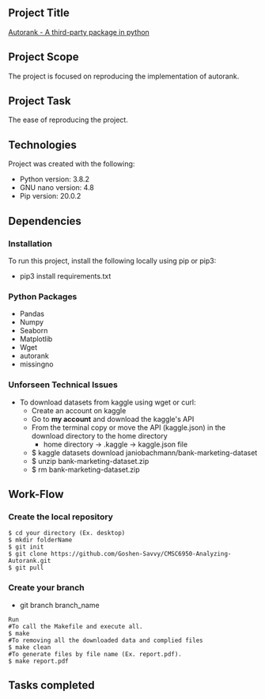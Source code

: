 ## Project Title
[Autorank - A third-party package in python](https://www.kaggle.com/janiobachmann/bank-marketing-dataset)

## Project Scope
The project is focused on reproducing the implementation of autorank.

## Project Task
The ease of reproducing the project.

## Technologies
Project was created with the following:
* Python version: 3.8.2
* GNU nano version: 4.8
* Pip version: 20.0.2

## Dependencies
### Installation
To run this project, install the following locally using pip or pip3:
* pip3 install requirements.txt

### Python Packages
* Pandas
* Numpy
* Seaborn	
* Matplotlib
* Wget
* autorank
* missingno

### Unforseen Technical Issues

* To download datasets from kaggle using wget or curl:
    * Create an account on kaggle
    * Go to <b>my account</b> and download the kaggle's API
    * From the terminal copy or move the API (kaggle.json) in the download directory to the home directory
        * home directory -> .kaggle -> kaggle.json file
    * $ kaggle datasets download janiobachmann/bank-marketing-dataset
    * $ unzip bank-marketing-dataset.zip
    * $ rm bank-marketing-dataset.zip 


## Work-Flow
### Create the local repository

```
$ cd your directory (Ex. desktop)
$ mkdir folderName
$ git init
$ git clone https://github.com/Goshen-Savvy/CMSC6950-Analyzing-Autorank.git
$ git pull
```
### Create your branch

* git branch branch_name

```
Run
#To call the Makefile and execute all.
$ make
#To removing all the downloaded data and complied files
$ make clean
#To generate files by file name (Ex. report.pdf).
$ make report.pdf
```

## Tasks completed      